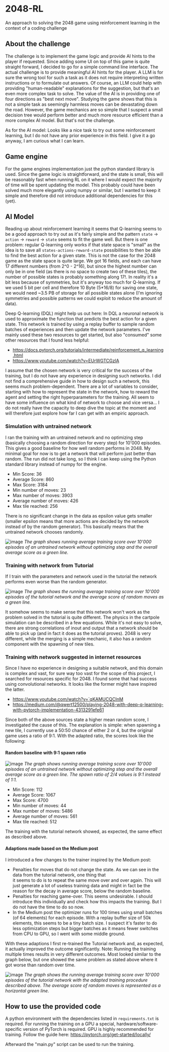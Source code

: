 # 2048-RL
An approach to solving the 2048 game using reinforcement learning in the context of a coding challenge

About the challenge
---

The challenge is to implement the game logic and provide AI hints to the player if requested. Since adding some UI
on top of this game is quite straight forward, I decided to go for a simple command line interface. The actual challenge
is to provide meaningful AI hints for the player. A LLM is for sure the wrong tool for such a task as it does not 
require interpreting written instructions or to formulate out answers. Of course, an LLM could help with providing 
"human-readable" explanations for the suggestion, but that's an even more complex task to solve. The value of the AI is 
in providing one of four directions as "best next move". Studying the game shows that this is not a simple task as 
seemingly harmless moves can be devastating down the road. However, the game mechanics are so simple that I suspect a 
small decision tree would perform better and much more resource efficient than a more complex AI model. But that's not 
the challenge.

As for the AI model: Looks like a nice task to try out some reinforcement learning, but I do not have any prior 
experience in this field. I give it a go anyway, I am curious what I can learn.


Game engine
---

For the game engines implementation just the python standard library is used. Since the game logic is straightforward, 
and the state is small, this will be reasonably fast when running RL on it where I would expect the majority of time 
will be spent updating the model. This probably could have been solved much more elegantly using numpy or similar, but 
I wanted to keep it simple and therefore did not introduce additional dependencies for this (yet).


AI Model
---

Reading up about reinforcement learning it seems that Q-learning seems to be a good approach to try out as it's fairly
simple and the pattern `state` -> `action` -> `reward` -> `state` seems to fit the game well. But there is one problem:
regular Q-learning only works if that state space is "small" as the idea is to save all `states-actions-reward-state`
possibilities to then be able to find the best action for a given state. This is not the case for the 2048 game as the
state space is quite large. We got 16 fields, and each can have 17 different numbers (from 2^0 - 2^16), but since the 
highest number can only be in one field (as there is no space to create two of these tiles), the number of possible 
states is probably something along 17!. In reality it's a bit less because of symmetries, but it's anyway too much for
Q-learning. If we used 5 bit per cell and therefore 10 Byte (5*16/8) for saving one state, we would need ~3.5 PB of 
storage for all possible states alone (I'm ignoring symmetries and possible patterns we could exploit to reduce the 
amount of data).

Deep Q-learning (DQL) might help us out here: In DQL a neuronal network is used to approximate the function that 
predicts the best action for a given state. This network is trained by using a replay buffer to sample random batches
of experiences and then update the network parameters. I've mainly used these two resources to get started, but also 
"consumed" some other resources that I found less helpful:

- https://docs.pytorch.org/tutorials/intermediate/reinforcement_q_learning.html
- https://www.youtube.com/watch?v=EUrWGTCGzlA

I assume that the chosen network is very critical for the success of the training, but I do not have any experience in
designing such networks. I did not find a comprehensive guide in how to design such a network, this seems much 
problem-dependent. There are a lot of variables to consider, starting with how to represent the state in the network,
how to reward the agent and setting the right hyperparameters for the training. All seem to have some influence on
what kind of network to choose and vice versa... I do not really have the capacity to deep dive the topic at the moment
and will therefore just explore how far I can get with an empiric approach.

### Simulation with untrained network

I ran the training with an untrained network and no optimizing step (basically choosing a random direction for every
step) for 10'000 episodes. This gives a good baseline for how well random performs in 2048. My minimal goal for now is
to get a network that will perform just better than random. The run did not take long, so I think I can keep using the 
Python standard library instead of numpy for the engine.

- Min Score: 36
- Average Score: 860
- Max Score: 3184
- Min number of moves: 23
- Max number of moves: 3903
- Average number of moves: 426
- Max tile reached: 256

There is no significant change in the data as epsilon value gets smaller (smaller epsilon means that more actions are 
decided by the network instead of by the random generator). This basically means that the untrained network chooses 
randomly.

![image](graphs/training_with_no_network_optimization.png)
*The graph shows running average training score over 10'000 episodes of an untrained network without optimizing step
and the overall average score as a green line.*


### Training with network from Tutorial

If I train with the parameters and network used in the tutorial the network performs even worse than the random 
generator.

![image](graphs/training_with_tutorial_network.png)
*The graph shows the running average training score over 10'000 episodes of the tutorial network and the average score 
of random moves as a green line.*

It somehow seems to make sense that this network won't work as the problem solved in the tutorial is quite different.
The physics in the cartpole simulation can be described in a few equations. While it's not easy to solve, there are 
strong correlations of inout and output that a network should be able to pick up (and in fact it does as the tutorial
proves). 2048 is very different, while the merging is a simple mechanic, it also has a random component with the 
spawning of new tiles.


### Training with network suggested in internet resources

Since I have no experience in designing a suitable network, and this domain is complex and vast, for sure way too vast 
for the scope of this project, I searched for resources specific for 2048. I found some that had success using convolutional 
networks. It looks like the former might have inspired the latter.

- https://www.youtube.com/watch?v=`qKAMUCQCInM
- https://medium.com/@qwert12500/playing-2048-with-deep-q-learning-with-pytorch-implementation-4313291efe61

Since both of the above sources state a higher mean random score, I investigated the cause of this. The explanation is 
simple: when spawning a new tile, I currently use a 50:50 chance of either 2 or 4, but the original game uses a ratio 
of 9:1. With the adapted ratio, the scores look like the following:

#### Random baseline with 9:1 spawn ratio

![image](graphs/training_with_no_network_optimization_but_9_to_1_spawn_ratio.png)
*The graph shows running average training score over 10'000 episodes of an untrained network without optimizing step
and the overall average score as a green line. The spawn ratio of 2/4 values is 9:1 instead of 1:1.*

- Min Score: 112
- Average Score: 1067
- Max Score: 4700
- Min number of moves: 44
- Max number of moves: 5486
- Average number of moves: 561
- Max tile reached: 512

The training with the tutorial network showed, as expected, the same effect as described above.

#### Adaptions made based on the Medium post

I introduced a few changes to the trainer inspired by the Medium post:

- Penalties for moves that do not change the state. As we can see in the data from the tutorial network, one thing that  
  it seems to do is to repeat the same move over and over again. This will just generate a lot of useless training data
  and might in fact be the reason for the decay in average score, below the random baseline.
- Penalties for reaching game-over. This seems undesirable. I should introduce this individually and check how this 
  impacts the training. But I do not have the time to do so now.
- In the Medium post the optimizer runs for 100 times using small batches (of 64 elements) for each episode. With a 
  replay buffer size of 50k elements, this seems to be a tiny batch size. I suspect it's faster to do less optimization
  steps but bigger batches as it means fewer switches from CPU to GPU, so I went with some middle ground.

With these adaptions I first re-trained the Tutorial network and, as expected, it actually improved the outcome 
significantly. Note: Running the training multiple times results in very different outcomes. Most looked similar to the
graph below, but one showed the same problem as stated above where it got worse than random over time.

![image](graphs/training_with_tutorial_network_but_adapted_training_procedure.png)
*The graph shows the running average training score over 10'000 episodes of the tutorial network with the adapted 
training procedure described above. The average score of random moves is represented as a horizontal green line.*


How to use the provided code
---

A python environment with the dependencies listed in `requirements.txt` is required. For running the training on a GPU
a special, hardware/software-specific version of PyTorch is required. GPU is highly recommended for training. Follow 
the guide here:
https://pytorch.org/get-started/locally/

Afterward the "main.py" script can be used to run the training.
